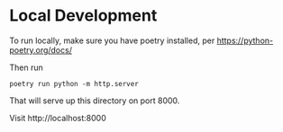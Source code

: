 # Local Development

To run locally, make sure you have poetry installed, per https://python-poetry.org/docs/

Then run 

    poetry run python -m http.server

That will serve up this directory on port 8000.

Visit http://localhost:8000

